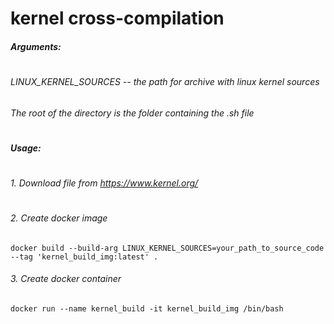 # kernel cross-compilation
##### Arguments:
#
###### LINUX_KERNEL_SOURCES -- the path for archive with linux kernel sources
###### The root of the directory is the folder containing the .sh file
#
##### Usage:
#
###### 1. Download file from https://www.kernel.org/
#
###### 2. Create docker image
```
docker build --build-arg LINUX_KERNEL_SOURCES=your_path_to_source_code --tag 'kernel_build_img:latest' .
```
###### 3. Create docker container
```
docker run --name kernel_build -it kernel_build_img /bin/bash
```
